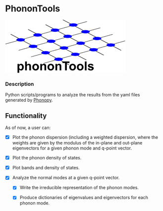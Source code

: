 # PhononTools
![phononTools](phononTools.png)


### Description
Python scripts/programs to analyze the results from the yaml files generated by [Phonopy](https://github.com/phonopy/phonopy).

## Functionality
As of now, a user can:

- [x] Plot the phonon dispersion (including a weighted dispersion, where the weights are given by the modulus of the in-plane and out-plane eigenvectors for a given phonon mode and q-point vector.

- [x] Plot the phonon density of states.
- [x] Plot bands and density of states.

- [x] Analyze the normal modes at a given q-point vector.
  - [x] Write the irreducible representation of the phonon modes.
  - [x] Produce dictionaries of eigenvalues and eigenvectors for each phonon mode.


